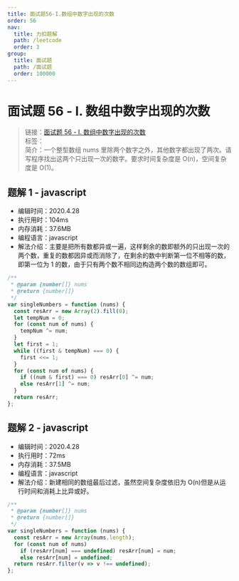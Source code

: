 ```yaml
---
title: 面试题56-I.数组中数字出现的次数
order: 56
nav:
  title: 力扣题解
  path: /leetcode
  order: 3
group:
  title: 面试题
  path: /面试题
  order: 100000
---
```


# 面试题 56 - I. 数组中数字出现的次数

> 链接：[面试题 56 - I. 数组中数字出现的次数](https://leetcode-cn.com/problems/shu-zu-zhong-shu-zi-chu-xian-de-ci-shu-lcof/)  
> 标签：  
> 简介：一个整型数组 nums 里除两个数字之外，其他数字都出现了两次。请写程序找出这两个只出现一次的数字。要求时间复杂度是 O(n)，空间复杂度是 O(1)。

## 题解 1 - javascript

- 编辑时间：2020.4.28
- 执行用时：104ms
- 内存消耗：37.6MB
- 编程语言：javascript
- 解法介绍：主要是把所有数都异或一遍，这样剩余的数即额外的只出现一次的两个数，重复的数都因异或而消除了，在剩余的数中判断第一位不相等的数，即第一位为 1 的数，由于只有两个数不相同边构造两个数的数组即可。

```javascript
/**
 * @param {number[]} nums
 * @return {number[]}
 */
var singleNumbers = function (nums) {
  const resArr = new Array(2).fill(0);
  let tempNum = 0;
  for (const num of nums) {
    tempNum ^= num;
  }
  let first = 1;
  while ((first & tempNum) === 0) {
    first <<= 1;
  }
  for (const num of nums) {
    if ((num & first) === 0) resArr[0] ^= num;
    else resArr[1] ^= num;
  }
  return resArr;
};
```

## 题解 2 - javascript

- 编辑时间：2020.4.28
- 执行用时：72ms
- 内存消耗：37.5MB
- 编程语言：javascript
- 解法介绍：新建相同的数组最后过滤，虽然空间复杂度依旧为 O(n)但是从运行时间和消耗上比异或好。

```javascript
/**
 * @param {number[]} nums
 * @return {number[]}
 */
var singleNumbers = function (nums) {
  const resArr = new Array(nums.length);
  for (const num of nums)
    if (resArr[num] === undefined) resArr[num] = num;
    else resArr[num] = undefined;
  return resArr.filter(v => v !== undefined);
};
```

